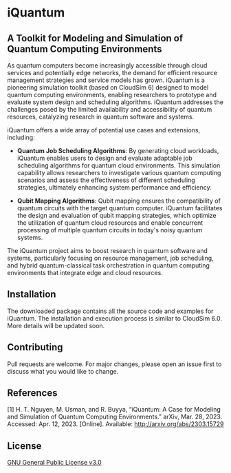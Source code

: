 # iQuantum 
## A Toolkit for Modeling and Simulation of Quantum Computing Environments

As quantum computers become increasingly accessible through 
cloud services and potentially edge networks, the demand for efficient resource 
management strategies and service models has grown. 
iQuantum is a pioneering simulation toolkit (based on CloudSim 6) designed to model quantum computing
environments, enabling researchers to prototype and evaluate system design and
scheduling algorithms. iQuantum addresses the challenges posed by the limited 
availability and accessibility of quantum resources, catalyzing research in 
quantum software and systems.

iQuantum offers a wide array of potential use cases and extensions, including:

- **Quantum Job Scheduling Algorithms**: 
By generating cloud workloads, iQuantum enables users to design and evaluate 
adaptable job scheduling algorithms for quantum cloud environments. 
This simulation capability allows researchers to investigate various 
quantum computing scenarios and assess the effectiveness of different 
scheduling strategies, ultimately enhancing system performance and efficiency.

- **Qubit Mapping Algorithms**: Qubit mapping ensures the compatibility of quantum 
circuits with the target quantum computer. iQuantum facilitates the design and 
evaluation of qubit mapping strategies, which optimize the utilization of 
quantum cloud resources and enable concurrent processing of multiple 
quantum circuits in today's noisy quantum systems.

The iQuantum project aims to boost research in quantum software and systems, 
particularly focusing on resource management, job scheduling, and hybrid 
quantum-classical task orchestration in quantum computing environments that 
integrate edge and cloud resources.

## Installation
The downloaded package contains all the source code and examples for iQuantum.
The installation and execution process is similar to CloudSim 6.0. 
More details will be updated soon.

## Contributing
Pull requests are welcome. 
For major changes, please open an issue first to discuss what you would like to change.

## References
[1] H. T. Nguyen, M. Usman, and R. Buyya, “iQuantum: A Case for Modeling and Simulation of Quantum Computing Environments.” arXiv, Mar. 28, 2023. Accessed: Apr. 12, 2023. [Online]. Available: http://arxiv.org/abs/2303.15729

## License
[GNU General Public License v3.0](https://www.gnu.org/licenses/gpl-3.0.en.html)